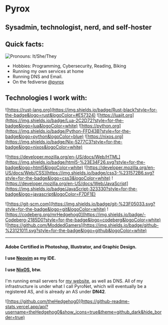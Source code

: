 # Pyrox
Sysadmin, technologist, nerd, and self-hoster
---
## Quick facts:
![Pronouns: It/She/They](https://img.shields.io/endpoint?url=https%3A%2F%2Fpronoundb.org%2Fshields%2F6202ad6df0cf73b1a319f7dd.json&style=for-the-badge&labelColor=%23cdd6f4&color=%231e1e2e)

- Hobbies: Programming, Cybersecurity, Reading, Biking
- Running my own services at home
- Running DNS and Email.
- On the fediverse [@pyrox](https://soc.pyrox.dev/@pyrox)
## Technologies I work with:

![https://rust-lang.org](https://img.shields.io/badge/Rust-black?style=for-the-badge&logo=rust&logoColor=#E57324)
![https://luajit.org](https://img.shields.io/badge/Lua-2C2D72?style=for-the-badge&logo=lua&logoColor=white)
![https://python.org](https://img.shields.io/badge/Python-FFD43B?style=for-the-badge&logo=python&logoColor=blue)
![https://nixos.org](https://img.shields.io/badge/Nix-5277C3?style=for-the-badge&logo=nixos&logoColor=white)

![https://developer.mozilla.org/en-US/docs/Web/HTML](https://img.shields.io/badge/html5-%23E34F26.svg?style=for-the-badge&logo=html5&logoColor=white)
![https://developer.mozilla.org/en-US/docs/Web/CSS](https://img.shields.io/badge/css3-%231572B6.svg?style=for-the-badge&logo=css3&logoColor=white)
![https://developer.mozilla.org/en-US/docs/Web/JavaScript](https://img.shields.io/badge/JavaScript-323330?style=for-the-badge&logo=javascript&logoColor=F7DF1E)

![https://git-scm.com](https://img.shields.io/badge/git-%23F05033.svg?style=for-the-badge&logo=git&logoColor=white)
![https://codeberg.org/mrHedgehog0](https://img.shields.io/badge/-Codeberg-2185D0?style=for-the-badge&logo=codeberg&logoColor=white)
![https://github.com/ModdedGamers](https://img.shields.io/badge/github-%23121011.svg?style=for-the-badge&logo=github&logoColor=white)

---

#### Adobe Certified in Photoshop, Illustrator, and Graphic Design.

#### I use [Neovim](https://neovim.io) as my IDE.

#### I use [NixOS](https://nixos.org), btw.

I'm running email servers for [my website](https://pyrox.dev), as well as DNS. All of my infrastructure is under what I call PyroNet, which will eventually be a registered AS, and is already an AS under **DN42**.

![https://github.com/theHedgehog0](https://github-readme-stats.vercel.app/api?username=theHedgehog0&show_icons=true&theme=github_dark&hide_border=true)
